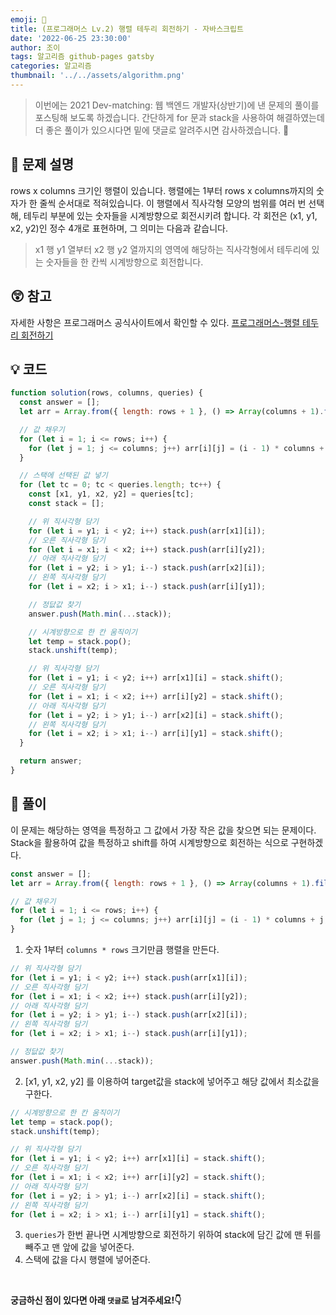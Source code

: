 ```yaml
---
emoji: 📝
title: (프로그래머스 Lv.2) 행렬 테두리 회전하기 - 자바스크립트
date: '2022-06-25 23:30:00'
author: 조이
tags: 알고리즘 github-pages gatsby
categories: 알고리즘
thumbnail: '../../assets/algorithm.png'
---
```


> 이번에는 2021 Dev-matching: 웹 백엔드 개발자(상반기)에 낸 문제의 풀이를 포스팅해 보도록 하겠습니다. 간단하게 for 문과 stack을 사용하여 해결하였는데 더 좋은 풀이가 있으시다면 밑에 댓글로 알려주시면 감사하겠습니다. 🥰

## 🤔 문제 설명

rows x columns 크기인 행렬이 있습니다. 행렬에는 1부터 rows x columns까지의 숫자가 한 줄씩 순서대로 적혀있습니다. 이 행렬에서 직사각형 모양의 범위를 여러 번 선택해, 테두리 부분에 있는 숫자들을 시계방향으로 회전시키려 합니다. 각 회전은 (x1, y1, x2, y2)인 정수 4개로 표현하며, 그 의미는 다음과 같습니다.

> x1 행 y1 열부터 x2 행 y2 열까지의 영역에 해당하는 직사각형에서 테두리에 있는 숫자들을 한 칸씩 시계방향으로 회전합니다.

## 😲 참고

자세한 사항은 프로그래머스 공식사이트에서 확인할 수 있다.
[프로그래머스-행렬 테두리 회전하기](https://programmers.co.kr/learn/courses/30/lessons/77485?language=javascript)

## 💡 코드

```javascript
function solution(rows, columns, queries) {
  const answer = [];
  let arr = Array.from({ length: rows + 1 }, () => Array(columns + 1).fill(0));

  // 값 채우기
  for (let i = 1; i <= rows; i++) {
    for (let j = 1; j <= columns; j++) arr[i][j] = (i - 1) * columns + j;
  }

  // 스택에 선택된 값 넣기
  for (let tc = 0; tc < queries.length; tc++) {
    const [x1, y1, x2, y2] = queries[tc];
    const stack = [];

    // 위 직사각형 담기
    for (let i = y1; i < y2; i++) stack.push(arr[x1][i]);
    // 오른 직사각형 담기
    for (let i = x1; i < x2; i++) stack.push(arr[i][y2]);
    // 아래 직사각형 담기
    for (let i = y2; i > y1; i--) stack.push(arr[x2][i]);
    // 왼쪽 직사각형 담기
    for (let i = x2; i > x1; i--) stack.push(arr[i][y1]);

    // 정닶값 찾기
    answer.push(Math.min(...stack));

    // 시계방향으로 한 칸 움직이기
    let temp = stack.pop();
    stack.unshift(temp);

    // 위 직사각형 담기
    for (let i = y1; i < y2; i++) arr[x1][i] = stack.shift();
    // 오른 직사각형 담기
    for (let i = x1; i < x2; i++) arr[i][y2] = stack.shift();
    // 아래 직사각형 담기
    for (let i = y2; i > y1; i--) arr[x2][i] = stack.shift();
    // 왼쪽 직사각형 담기
    for (let i = x2; i > x1; i--) arr[i][y1] = stack.shift();
  }

  return answer;
}
```

## 📝 풀이

이 문제는 해당하는 영역을 특정하고 그 값에서 가장 작은 값을 찾으면 되는 문제이다. Stack을 활용하여 값을 특정하고 shift를 하여 시계방향으로 회전하는 식으로 구현하겠다.

```javascript
const answer = [];
let arr = Array.from({ length: rows + 1 }, () => Array(columns + 1).fill(0));

// 값 채우기
for (let i = 1; i <= rows; i++) {
  for (let j = 1; j <= columns; j++) arr[i][j] = (i - 1) * columns + j;
}
```

1. 숫자 1부터 `columns * rows` 크기만큼 행렬을 만든다.

```javascript
// 위 직사각형 담기
for (let i = y1; i < y2; i++) stack.push(arr[x1][i]);
// 오른 직사각형 담기
for (let i = x1; i < x2; i++) stack.push(arr[i][y2]);
// 아래 직사각형 담기
for (let i = y2; i > y1; i--) stack.push(arr[x2][i]);
// 왼쪽 직사각형 담기
for (let i = x2; i > x1; i--) stack.push(arr[i][y1]);

// 정닶값 찾기
answer.push(Math.min(...stack));
```

2. [x1, y1, x2, y2] 를 이용하여 target값을 stack에 넣어주고 해당 값에서 최소값을 구한다.

```javascript
// 시계방향으로 한 칸 움직이기
let temp = stack.pop();
stack.unshift(temp);

// 위 직사각형 담기
for (let i = y1; i < y2; i++) arr[x1][i] = stack.shift();
// 오른 직사각형 담기
for (let i = x1; i < x2; i++) arr[i][y2] = stack.shift();
// 아래 직사각형 담기
for (let i = y2; i > y1; i--) arr[x2][i] = stack.shift();
// 왼쪽 직사각형 담기
for (let i = x2; i > x1; i--) arr[i][y1] = stack.shift();
```

3. `queries`가 한번 끝나면 시계방향으로 회전하기 위하여 stack에 담긴 값에 맨 뒤를 빼주고 맨 앞에 값을 넣어준다.
4. 스택에 값을 다시 행렬에 넣어준다.

<br/>

**궁금하신 점이 있다면 아래 `댓글`로 남겨주세요!👇**
